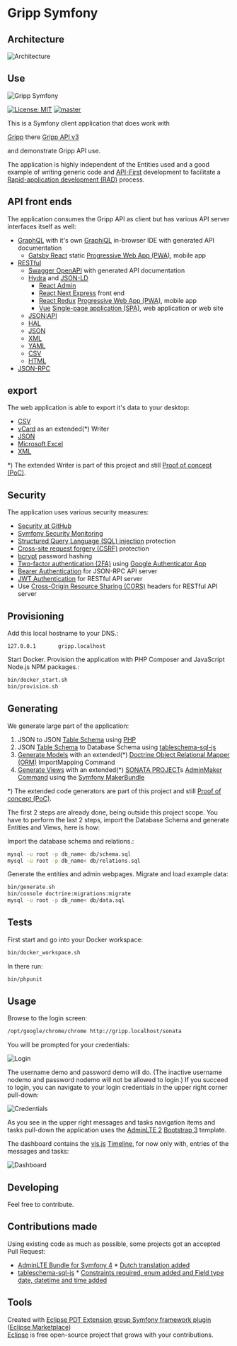 # Gripp Symfony

## Architecture

![Architecture](./docs/architecture.png?raw=true "Architecture")

## Use

![Gripp Symfony](./docs/gripp_symfony.png?raw=true "Gripp Symfony")

[![License: MIT](http://img.shields.io/badge/License-MIT-blue.svg)](http://raw.githubusercontent.com/noud/gripp_api/master/LICENSE)
[![master](http://img.shields.io/badge/current-dev-aa11ff.svg)](http://github.com/noud/gripp_symfony/releases)

This is a Symfony client application that does work with

[Gripp](http://www.gripp.com) there [Gripp API v3](http://github.com/noud/gripp_api)

and demonstrate Gripp API use.

The application is highly independent of the Entities used and a good example of writing generic code and [API-First](http://swagger.io/resources/articles/adopting-an-api-first-approach/) development to facilitate a [Rapid-application development (RAD)](http://en.wikipedia.org/wiki/Rapid_application_development) process.

## API front ends

The application consumes the Gripp API as client but has various API server interfaces itself as well:
* [GraphQL](http://en.wikipedia.org/wiki/GraphQL) with it's own [GraphiQL](http://github.com/graphql/graphiql/tree/master/packages/graphiql#readme) in-browser IDE with generated API documentation
    - [Gatsby React](http://github.com/noud/gatsby-graphql-gripp/blob/master/README.md) static [Progressive Web App (PWA)](http://en.wikipedia.org/wiki/Progressive_web_applications), mobile app
* [RESTful](http://en.wikipedia.org/wiki/Representational_state_transfer)
    * [Swagger OpenAPI](http://swagger.io/specification/) with generated API documentation
    * [Hydra](http://www.hydra-cg.com/) and [JSON-LD](http://json-ld.org/)
        - [React Admin](http://github.com/noud/react-admin-rest-openapi-gripp/blob/master/README.md)
        - [React Next Express](http://github.com/noud/react-next-express-hydra-gripp/blob/master/README.md) front end
        - [React Redux](http://github.com/noud/react-redux-rest-openapi-gripp/blob/master/README.md) [Progressive Web App (PWA)](http://en.wikipedia.org/wiki/Progressive_web_applications), mobile app
        - [Vue](http://github.com/noud/gripp_client_vue/blob/master/README.md) [Single-page application (SPA)](http://en.wikipedia.org/wiki/Single-page_application), web application or web site
    * [JSON:API](http://jsonapi.org/)
    * [HAL](http://stateless.co/hal_specification.html)
    * [JSON](http://www.json.org/)
    * [XML](http://www.w3.org/XML/)
    * [YAML](http://yaml.org/)
    * [CSV](http://tools.ietf.org/html/rfc4180)
    * [HTML](http://whatwg.org/)
* [JSON-RPC](http://www.jsonrpc.org/specification)

## export

The web application is able to export it's data to your desktop:
* [CSV](http://en.wikipedia.org/wiki/Comma-separated_values)
* [vCard](http://en.wikipedia.org/wiki/VCard) as an extended(*) Writer
* [JSON](http://en.wikipedia.org/wiki/JSON)
* [Microsoft Excel](http://en.wikipedia.org/wiki/Microsoft_Excel#File_formats)
* [XML](http://en.wikipedia.org/wiki/XML)

*) The extended Writer is part of this project and still [Proof of concept (PoC)](http://en.wikipedia.org/wiki/Proof_of_concept).

## Security

The application uses various security measures:
* [Security at GitHub](http://github.com/security)
* [Symfony Security Monitoring](http://security.symfony.com)
* [Structured Query Language (SQL) injection](http://en.wikipedia.org/wiki/SQL_injection) protection
* [Cross-site request forgery (CSRF)](http://en.wikipedia.org/wiki/Cross-site_request_forgery) protection
* [bcrypt](http://en.wikipedia.org/wiki/Bcrypt) password hashing
* [Two-factor authentication (2FA)](http://en.wikipedia.org/wiki/Multi-factor_authentication) using [Google Authenticator App](http://play.google.com/store/apps/details?id=com.google.android.apps.authenticator2)
* [Bearer Authentication](http://swagger.io/docs/specification/authentication/bearer-authentication) for JSON-RPC API server
* [JWT Authentication](http://jwt.io/) for RESTful API server
* Use [Cross-Origin Resource Sharing (CORS)](http://enable-cors.org) headers for RESTful API server

## Provisioning

Add this local hostname to your DNS.:
```shell
127.0.0.1       gripp.localhost
```
Start Docker. Provision the application with PHP Composer and JavaScript Node.js NPM packages.:
```bash
bin/docker_start.sh
bin/provision.sh
```
## Generating

We generate large part of the application:
1. JSON to JSON [Table Schema](http://frictionlessdata.io/specs/table-schema) using [PHP](http://php.net)
2. JSON [Table Schema](http://frictionlessdata.io/specs/table-schema) to Database Schema using [tableschema-sql-js](http://github.com/frictionlessdata/tableschema-sql-js)
3. [Generate Models](http://symfony.com/doc/current/doctrine/reverse_engineering.html) with an extended(*) [Doctrine Object Relational Mapper (ORM)](http://www.doctrine-project.org/projects/orm.html) ImportMapping Command
4. [Generate Views](http://symfony.com/doc/master/bundles/SonataAdminBundle/reference/console.html#make-sonata-admin) with an extended(*) [SONATA PROJECT](http://sonata-project.org/)s [AdminMaker Command](http://symfony.com/doc/master/bundles/SonataAdminBundle/reference/console.html#make-sonata-admin) using the [Symfony MakerBundle](http://symfony.com/doc/current/bundles/SymfonyMakerBundle)

*) The extended code generators are part of this project and still [Proof of concept (PoC)](http://en.wikipedia.org/wiki/Proof_of_concept).

The first 2 steps are already done, being outside this project scope. You have to perform the last 2 steps, import the Database Schema and generate Entities and Views, here is how:

Import the database schema and relations.:
```bash
mysql -u root -p db_name< db/schema.sql
mysql -u root -p db_name< db/relations.sql
```
Generate the entities and admin webpages. Migrate and load example data:
```bash
bin/generate.sh
bin/console doctrine:migrations:migrate
mysql -u root -p db_name< db/data.sql
```
## Tests

First start and go into your Docker workspace:
```bash
bin/docker_workspace.sh
```
In there run:
```bash
bin/phpunit
```

## Usage

Browse to the login screen:
```bash
/opt/google/chrome/chrome http://gripp.localhost/sonata
```
You will be prompted for your credentials:

![Login](./docs/sonata_login.png?raw=true "Login")

The username demo and password demo will do. (The inactive username nodemo and password nodemo will not be allowed to login.) If you succeed to login, you can navigate to your login credentials in the upper right corner pull-down:

![Credentials](./docs/sonata_credentials.png?raw=true "Credentials")

As you see in the upper right messages and tasks navigation items and tasks pull-down the application uses the [AdminLTE 2](http://adminlte.io/preview) [Bootstrap 3](http://getbootstrap.com/docs/3.4/) template.

The dashboard contains the [vis.js](http://visjs.org) [Timeline](http://visjs.org/timeline_examples.html), for now only with, entries of the messages and tasks:

![Dashboard](./docs/sonata_dashboard.png?raw=true "Dashboard")

## Developing

Feel free to contribute.

## Contributions made

Using existing code as much as possible, some projects got an accepted Pull Request:
* [AdminLTE Bundle for Symfony 4](http://github.com/kevinpapst/AdminLTEBundle)
      * [Dutch translation added](http://github.com/kevinpapst/AdminLTEBundle/commit/9efc0f388ab908c7187ce7cbfc7d4ef6173e7da5#diff-f1f6a7153c98d120f1ff1ef005ce142e)
* [tableschema-sql-js](http://github.com/frictionlessdata/tableschema-sql-js)
      * [Constraints required, enum added and Field type date, datetime and time added](http://github.com/frictionlessdata/tableschema-sql-js/commit/aff64731771ce095d521373182d4f080fb5f84d2)

## Tools

Created with [Eclipse PDT Extension group Symfony framework plugin](http://p2-dev.pdt-extensions.org)
 ([Eclipse Marketplace](http://marketplace.eclipse.org/content/doctrine-plugin))   
[Eclipse](http://www.eclipse.org/) is free open-source project that grows with your contributions.